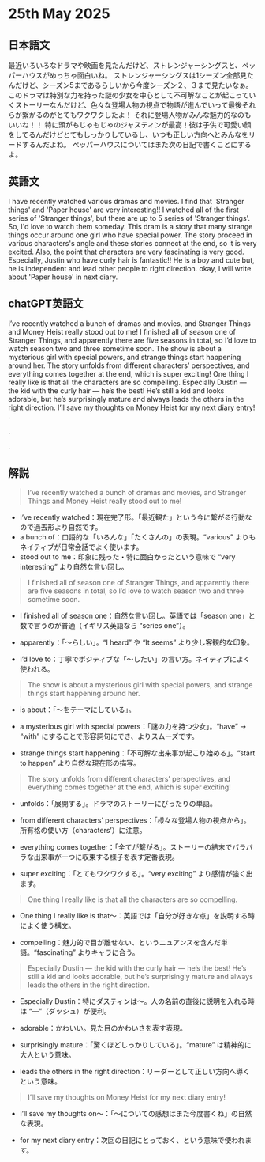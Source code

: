 # 25th May 2025
## 日本語文
最近いろいろなドラマや映画を見たんだけど、ストレンジャーシングスと、ペッパーハウスがめっちゃ面白いね。
ストレンジャーシングスは1シーズン全部見たんだけど、シーズン5まであるらしいから今度シーズン２、３まで見たいなぁ。
このドラマは特別な力を持った謎の少女を中心として不可解なことが起こっていくストーリーなんだけど、色々な登場人物の視点で物語が進んでいって最後それらが繋がるのがとてもワクワクしたよ！
それに登場人物がみんな魅力的なのもいいね！！
特に頭がもじゃもじゃのジャスティンが最高！彼は子供で可愛い顔をしてるんだけどとてもしっかりしているし、いつも正しい方向へとみんなをリードするんだよね。
ペッパーハウスについてはまた次の日記で書くことにするよ。


## 英語文
I have recently watched various dramas and movies. I find that 'Stranger things' and 'Paper house' are very interesting!!
I watched all of the first series of 'Stranger things', but there are up to 5 series
of 'Stranger things'. So, I'd love to watch them someday.
This dram is a story that many strange things occur around one girl who have special power.
The story proceed in various characters's angle and these stories connect at the end, so it is very excited.
Also, the point that characters are very fascinating is very good.
Especially, Justin who have curly hair is fantastic!! He is a boy and cute but, he is 
independent and lead other people to right direction.
okay, I will write about 'Paper house' in next diary.


## chatGPT英語文
I’ve recently watched a bunch of dramas and movies, and Stranger Things and Money Heist really stood out to me!
I finished all of season one of Stranger Things, and apparently there are five seasons in total, so I’d love to watch season two and three sometime soon.
The show is about a mysterious girl with special powers, and strange things start happening around her.
The story unfolds from different characters’ perspectives, and everything comes together at the end, which is super exciting!
One thing I really like is that all the characters are so compelling.
Especially Dustin — the kid with the curly hair — he’s the best! He’s still a kid and looks adorable, but he’s surprisingly mature and always leads the others in the right direction.
I’ll save my thoughts on Money Heist for my next diary entry!
.

.

.
## 解説
> I’ve recently watched a bunch of dramas and movies, and Stranger Things and Money Heist really stood out to me!

- I’ve recently watched：現在完了形。「最近観た」という今に繋がる行動なので過去形より自然です。
- a bunch of：口語的な「いろんな」「たくさんの」の表現。“various” よりもネイティブが日常会話でよく使います。
- stood out to me：印象に残った・特に面白かったという意味で “very interesting” より自然な言い回し。

> I finished all of season one of Stranger Things, and apparently there are five seasons in total, so I’d love to watch season two and three sometime soon.

- I finished all of season one：自然な言い回し。英語では「season one」と数で言うのが普通（イギリス英語なら “series one”）。
- apparently：「〜らしい」。“I heard” や “It seems” より少し客観的な印象。

- I’d love to：丁寧でポジティブな「〜したい」の言い方。ネイティブによく使われる。

> The show is about a mysterious girl with special powers, and strange things start happening around her.

- is about：「〜をテーマにしている」。

- a mysterious girl with special powers：「謎の力を持つ少女」。“have” → “with” にすることで形容詞句にでき、よりスムーズです。

- strange things start happening：「不可解な出来事が起こり始める」。“start to happen” より自然な現在形の描写。

> The story unfolds from different characters’ perspectives, and everything comes together at the end, which is super exciting!

- unfolds：「展開する」。ドラマのストーリーにぴったりの単語。

- from different characters’ perspectives：「様々な登場人物の視点から」。所有格の使い方（characters’）に注意。

- everything comes together：「全てが繋がる」。ストーリーの結末でバラバラな出来事が一つに収束する様子を表す定番表現。

- super exciting：「とてもワクワクする」。“very exciting” より感情が強く出ます。

> One thing I really like is that all the characters are so compelling.

- One thing I really like is that〜：英語では「自分が好きな点」を説明する時によく使う構文。

- compelling：魅力的で目が離せない、というニュアンスを含んだ単語。“fascinating” よりキャラに合う。

> Especially Dustin — the kid with the curly hair — he’s the best! He’s still a kid and looks adorable, but he’s surprisingly mature and always leads the others in the right direction.

- Especially Dustin：特にダスティンは〜。人の名前の直後に説明を入れる時は “—”（ダッシュ）が便利。

- adorable：かわいい。見た目のかわいさを表す表現。

- surprisingly mature：「驚くほどしっかりしている」。“mature” は精神的に大人という意味。

- leads the others in the right direction：リーダーとして正しい方向へ導くという意味。

> I’ll save my thoughts on Money Heist for my next diary entry!

- I’ll save my thoughts on〜：「〜についての感想はまた今度書くね」の自然な表現。

- for my next diary entry：次回の日記にとっておく、という意味で使われます。


